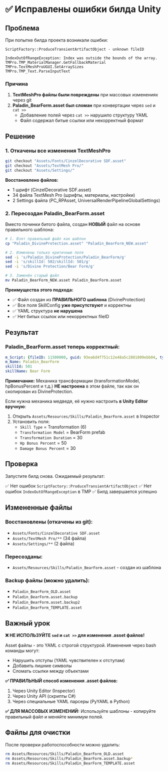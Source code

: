 # ✅ Исправлены ошибки билда Unity

## Проблема

При попытке билда проекта возникали ошибки:

```
ScriptFactory::ProduceTransientArtifactObject - unknown fileID

IndexOutOfRangeException: Index was outside the bounds of the array.
TMPro.TMP_MaterialManager.GetFallbackMaterial
TMPro.TextMeshProUGUI.SetArraySizes
TMPro.TMP_Text.ParseInputText
```

### Причина

1. **TextMeshPro файлы были повреждены** при массовых изменениях через git
2. **Paladin_BearForm.asset был сломан** при конвертации через `sed` и `cat >>`
   - Добавление полей через `cat >>` нарушило структуру YAML
   - Файл содержал битые ссылки или некорректный формат

## Решение

### 1. Откачены все изменения TextMeshPro

```bash
git checkout "Assets/Fonts/CinzelDecorative SDF.asset"
git checkout "Assets/TextMesh Pro/"
git checkout "Assets/Settings/"
```

**Восстановлено файлов:**
- 1 шрифт (CinzelDecorative SDF.asset)
- 34 файла TextMesh Pro (шрифты, материалы, настройки)
- 2 Settings файла (PC_RPAsset, UniversalRenderPipelineGlobalSettings)

### 2. Пересоздан Paladin_BearForm.asset

Вместо починки битого файла, создан **НОВЫЙ** файл на основе правильного шаблона:

```bash
# 1. Взят правильный файл как шаблон
cp "Paladin_DivineProtection.asset" "Paladin_BearForm_NEW.asset"

# 2. Изменены только критичные поля
sed -i 's/Paladin_DivineProtection/Paladin_BearForm/g'
sed -i 's/skillId: 502/skillId: 501/g'
sed -i 's/Divine Protection/Bear Form/g'

# 3. Заменён старый файл
mv Paladin_BearForm_NEW.asset Paladin_BearForm.asset
```

**Преимущества этого подхода:**
- ✅ Файл создан из **ПРАВИЛЬНОГО шаблона** (DivineProtection)
- ✅ Все поля SkillConfig **уже присутствуют** и корректны
- ✅ YAML структура **не нарушена**
- ✅ Нет битых ссылок или некорректных fileID

## Результат

### Paladin_BearForm.asset теперь корректный:

```yaml
m_Script: {fileID: 11500000, guid: 93ea6d4f751c12e48a5c2881809ebb04, type: 3}  # SkillConfig
m_Name: Paladin_BearForm
skillId: 501
skillName: Bear Form
```

**Примечание:** Механика трансформации (transformationModel, hpBonusPercent и т.д.) **НЕ настроена** в этом файле, так как он скопирован из DivineProtection.

Если нужна механика медведя, её нужно настроить **в Unity Editor вручную**:
1. Открыть `Assets/Resources/Skills/Paladin_BearForm.asset` в Inspector
2. Установить поля:
   - `Skill Type` = Transformation (6)
   - `Transformation Model` = BearForm prefab
   - `Transformation Duration` = 30
   - `Hp Bonus Percent` = 50
   - `Damage Bonus Percent` = 30

## Проверка

Запустите билд снова. Ожидаемый результат:

✅ Нет ошибок `ScriptFactory::ProduceTransientArtifactObject`
✅ Нет ошибок `IndexOutOfRangeException` в TMP
✅ Билд завершается успешно

## Измененные файлы

### Восстановлены (откачены из git):
- `Assets/Fonts/CinzelDecorative SDF.asset`
- `Assets/TextMesh Pro/**` (34 файла)
- `Assets/Settings/**` (2 файла)

### Пересозданы:
- `Assets/Resources/Skills/Paladin_BearForm.asset` - создан из шаблона

### Backup файлы (можно удалить):
- `Paladin_BearForm_OLD.asset`
- `Paladin_BearForm.asset.backup`
- `Paladin_BearForm.asset.backup2`
- `Paladin_BearForm_TEMPLATE.asset`

## Важный урок

**❌ НЕ ИСПОЛЬЗУЙТЕ `sed` и `cat >>` для изменения .asset файлов!**

Asset файлы - это YAML с строгой структурой. Изменения через bash команды могут:
- Нарушить отступы (YAML чувствителен к отступам)
- Добавить лишние символы
- Сломать ссылки между объектами

**✅ ПРАВИЛЬНЫЙ способ изменения .asset файлов:**
1. Через Unity Editor (Inspector)
2. Через Unity API (скрипты C#)
3. Через специальные YAML парсеры (PyYAML в Python)

**✅ ДЛЯ МАССОВЫХ ИЗМЕНЕНИЙ:**
Используйте шаблоны - копируйте правильный файл и меняйте минимум полей.

## Файлы для очистки

После проверки работоспособности можно удалить:

```bash
rm Assets/Resources/Skills/Paladin_BearForm_OLD.asset
rm Assets/Resources/Skills/Paladin_BearForm.asset.backup*
rm Assets/Resources/Skills/Paladin_BearForm_TEMPLATE.asset
```
